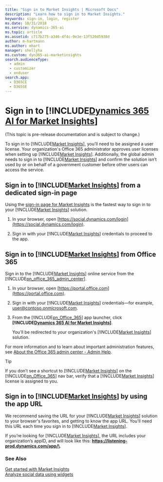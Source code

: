 ```yaml
---
title: "Sign in to Market Insights | Microsoft Docs"
description: "Learn how to sign in to Market Insights."
keywords: sign-in, login, register
ms.date: 10/31/2018
ms.service: dynamics-365-ai
ms.topic: article
ms.assetid: c717b275-a346-4f4c-9e3e-13f520d5938d
author: m-hartmann
ms.author: mhart
manager: shellyha
ms.custom: dyn365-ai-marketinsights
search.audienceType: 
  - admin
  - customizer
  - enduser
search.app: 
  - D365CE
  - D365SE
---
```


# Sign in to [!INCLUDE[Dynamics 365 AI for Market Insights](../includes/pn-market-insights-long.md)]

(This topic is pre-release documentation and is subject to change.)

To sign in to [!INCLUDE[Market Insights](../includes/pn-market-insights-short.md)], you'll need to be assigned a user license. Your organization's Office 365 administrator approves user licenses when setting up [!INCLUDE[Market Insights](../includes/pn-market-insights-short.md)]. Additionally, the global admin needs to sign in to [!INCLUDE[Market Insights](../includes/pn-market-insights-short.md)] and confirm the solution isn’t used by or on behalf of a government customer before other users can access the service. 
  
## Sign in to [!INCLUDE[Market Insights](../includes/pn-market-insights-short.md)] from a dedicated sign-in page

Using the [sign-in page for Market Insights](https://social.dynamics.com/login) is the fastest way to sign in to your [!INCLUDE[Market Insights](../includes/pn-market-insights-short.md)] solution.

1. In your browser, open [https://social.dynamics.com/login](https://social.dynamics.com/login).

2. Sign in with your [!INCLUDE[Market Insights](../includes/pn-market-insights-short.md)] credentials to proceed to the app.

## Sign in to [!INCLUDE[Market Insights](../includes/pn-market-insights-short.md)] from Office 365

Sign in to the [!INCLUDE[Market Insights](../includes/pn-market-insights-short.md)] online service from the [!INCLUDE[pn_office_365_admin_center](../includes/pn-office-365-admin-center.md)].  
  
1. In your browser, open [https://portal.office.com](https://portal.office.com).  
  
2. Sign in with your [!INCLUDE[Market Insights](../includes/pn-market-insights-short.md)] credentials—for example, user@contoso.onmicrosoft.com.  
  
3. From the [!INCLUDE[pn_Office_365](../includes/pn-office-365.md)] app launcher, click **[!INCLUDE[Dynamics 365 AI for Market Insights](../includes/pn-market-insights-long.md)]**.  
  
    You'll be redirected to your organization's [!INCLUDE[Market Insights](../includes/pn-market-insights-short.md)] solution.  
  
For more information and to learn about important administration features, see [About the Office 365 admin center - Admin Help](https://support.office.com/article/About-the-Office-365-admin-center-Admin-Help-58537702-d421-4d02-8141-e128e3703547).  
  
> [!TIP]
>  If you don’t see a shortcut to [!INCLUDE[Market Insights](../includes/pn-market-insights-short.md)] on the [!INCLUDE[pn_Office_365](../includes/pn-office-365.md)] nav bar, verify that a [!INCLUDE[Market Insights](../includes/pn-market-insights-short.md)] license is assigned to you.  
  
## Sign in to [!INCLUDE[Market Insights](../includes/pn-market-insights-short.md)] by using the app URL  

We recommend saving the URL for your [!INCLUDE[Market Insights](../includes/pn-market-insights-short.md)] solution to your browser's favorites, and getting to know the app URL. You'll need this URL each time you sign in to [!INCLUDE[Market Insights](../includes/pn-market-insights-short.md)].  
  
If you’re looking for [!INCLUDE[Market Insights](../includes/pn-market-insights-short.md)], the URL includes your organization’s appID, and will look like this: <strong>https://listening-prod.dynamics.com/app/\<appID></strong>.  
  
### See Also  
 [Get started with Market Insights](get-started.md)   
 [Analyze social data using widgets](analyze-social-data-using-widgets.md)

